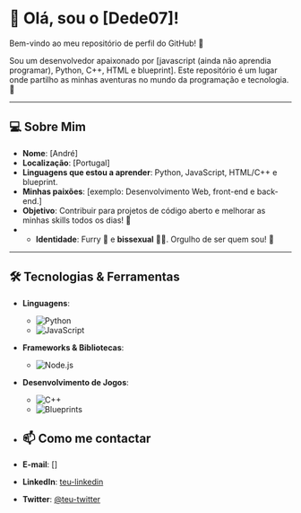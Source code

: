 # 👋 Olá, sou o [Dede07]! 

Bem-vindo ao meu repositório de perfil do GitHub! 🎉

Sou um desenvolvedor apaixonado por [javascript (ainda não aprendia programar), Python, C++, HTML e blueprint]. Este repositório é um lugar onde partilho as minhas aventuras no mundo da programação e tecnologia. 🚀

---

## 💻 Sobre Mim

- **Nome**: [André]
- **Localização**: [Portugal]
- **Linguagens que estou a aprender**: Python, JavaScript, HTML/C++ e blueprint.
- **Minhas paixões**: [exemplo: Desenvolvimento Web, front-end e back-end.]
- **Objetivo**: Contribuir para projetos de código aberto e melhorar as minhas skills todos os dias! 🌱
- - **Identidade**: Furry 🦊 e **bissexual** 🏳️‍🌈. Orgulho de ser quem sou! 💖

---

## 🛠️ Tecnologias & Ferramentas

- **Linguagens**:  
  - ![Python](https://img.shields.io/badge/Python-3776AB?style=for-the-badge&logo=python&logoColor=white)  
  - ![JavaScript](https://img.shields.io/badge/JavaScript-F7DF1E?style=for-the-badge&logo=javascript&logoColor=black)
  
- **Frameworks & Bibliotecas**:  
  - ![Node.js](https://img.shields.io/badge/Node.js-339933?style=for-the-badge&logo=node.js&logoColor=white)

- **Desenvolvimento de Jogos**:  
  - ![C++](https://img.shields.io/badge/C%2B%2B-00599C?style=for-the-badge&logo=cplusplus&logoColor=white)  
  - ![Blueprints](https://img.shields.io/badge/Blueprints-0061F2?style=for-the-badge&logo=unrealengine&logoColor=white)
 
 - ## 📫 Como me contactar

- **E-mail**: []
- **LinkedIn**: [teu-linkedin](https://www.linkedin.com/in/[teu-linkedin])
- **Twitter**: [@teu-twitter](https://twitter.com/[teu-twitter])

